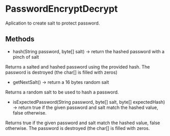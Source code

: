 # PasswordEncryptDecrypt
Aplication to create salt to protect password.

## Methods
- hash(String password, byte[] salt) -> return the hashed password with a pinch of salt

Returns a salted and hashed password using the provided hash. The password is destroyed (the char[] is filled with zeros)

- getNextSalt() -> return a 16 bytes random salt

Returns a random salt to be used to hash a password.

- isExpectedPassword(String password, byte[] salt, byte[] expectedHash) -> return true if the given password and salt match the hashed value, false otherwise.

Returns true if the given password and salt match the hashed value, false otherwise. The password is destroyed (the char[] is filled with zeros.
     
     
     
